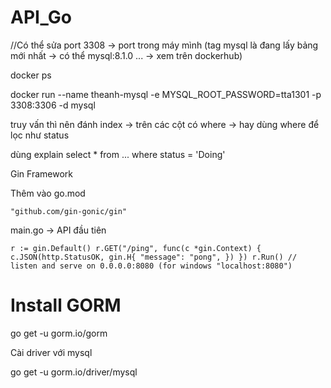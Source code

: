 # API_Go

//Có thể sửa port 3308 -> port trong máy mình   (tag mysql là đang lấy bảng mới nhất  -> có thể mysql:8.1.0 ...  -> xem trên dockerhub)

docker ps

docker run --name theanh-mysql -e MYSQL_ROOT_PASSWORD=tta1301 -p 3308:3306 -d mysql


truy vấn thì nên đánh index -> trên các cột có where -> hay dùng where để lọc như status 


dùng explain
select  * from ... where status = 'Doing' 

Gin Framework 

Thêm vào go.mod 

```
"github.com/gin-gonic/gin"
```

main.go  -> API đầu tiên


``
  r := gin.Default()
  r.GET("/ping", func(c *gin.Context) {
    c.JSON(http.StatusOK, gin.H{
      "message": "pong",
    })
  })
  r.Run() // listen and serve on 0.0.0.0:8080 (for windows "localhost:8080")
``



<h1>Install GORM </h1>
go get -u gorm.io/gorm

Cài driver với mysql

go get -u gorm.io/driver/mysql

